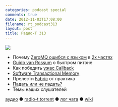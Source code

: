 ```yaml
---
categories: podcast special
comments: true
date: 2012-11-03T17:08:00
filename: rt_podcast313
layout: post
title: Радио-Т 313
---
```


![](https://radio-t.com/images/radio-t/rt313.jpg)

* Почему [ZeroMQ ошибся с языком](http://www.250bpm.com/blog:4) в [2x частях](http://www.250bpm.com/blog:8)
* [Guido van Rossum](https://plus.google.com/115212051037621986145/posts/HajXHPGN752) о быстром питоне
* Как победить [ужас Callback](http://elm-lang.org/learn/Escape-from-Callback-Hell.elm)
* [Software Transactional Memory](http://lfranchi.com/post/34838503619)
* Прелести [Fabric](http://docs.fabfile.org/en/1.4.3/tutorial.html) от практика
* [Падать или не падать?](http://variadic.me/posts/2012-10-30-you-should-let-it-crash.html)
* Темы наших слушателей

[аудио](http://cdn.radio-t.com/rt_podcast313.mp3) ● [radio-t.torrent](http://cdn.radio-t.com/torrents/rt_podcast313.mp3.torrent) ● [лог чата](http://chat.radio-t.com/logs/radio-t-313.html) ● [wiki](http://wiki.radio-t.com/%D0%92%D1%8B%D0%BF%D1%83%D1%81%D0%BA_313)<audio src="http://cdn.radio-t.com/rt_podcast313.mp3" preload="none"></audio>
